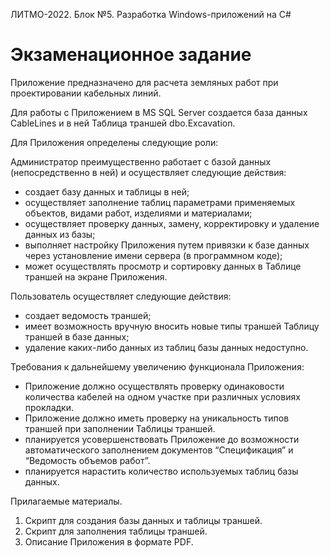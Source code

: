 ЛИТМО-2022. Блок №5. Разработка Windows-приложений на С#
# Экзаменационное задание
Приложение предназначено для расчета земляных работ при проектировании кабельных линий.

Для работы с Приложением в MS SQL Server создается база данных CableLines и в ней Таблица траншей dbo.Excavation.

Для Приложения определены следующие роли:

Администратор преимущественно работает с базой данных (непосредственно в ней) и осуществляет следующие действия:
-	создает базу данных и таблицы в ней;
-	осуществляет заполнение таблиц параметрами применяемых объектов, видами работ, изделиями и материалами;
-	осуществляет проверку данных, замену, корректировку и удаление данных из базы;
-	выполняет настройку Приложения путем привязки к базе данных через установление имени сервера (в программном коде);
-	может осуществлять просмотр и сортировку данных в Таблице траншей на экране Приложения.

Пользователь осуществляет следующие действия:
-	создает ведомость траншей;
-	имеет возможность вручную вносить новые типы траншей Таблицу траншей в базе данных;
-	удаление каких-либо данных из таблиц базы данных недоступно.

Требования к дальнейшему увеличению функционала Приложения:
- Приложение должно осуществлять проверку одинаковости количества кабелей на одном участке при различных условиях прокладки.
- Приложение должно иметь проверку на уникальность типов траншей при заполнении Таблицы траншей.
- планируется усовершенствовать Приложение до возможности автоматического заполнением документов “Спецификация” и “Ведомость объемов работ”.
- планируется нарастить количество используемых таблиц базы данных.

Прилагаемые материалы.
1.	Скрипт для создания базы данных и таблицы траншей.
2.	Скрипт для заполнения таблицы траншей.
3.	Описание Приложения в формате PDF.
